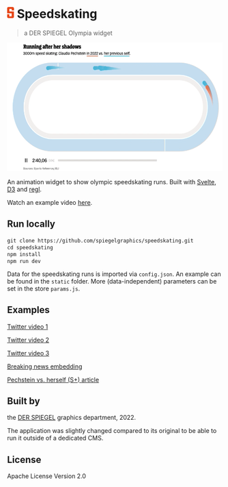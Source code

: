 # <img src="https://raw.githubusercontent.com/SPIEGEL-GUI/assets/master/logo_one_letter.svg" height="26" /> Speedskating

> a DER SPIEGEL Olympia widget

<img src="./static/preview.png" alt="Screenshot of the speedskating widget" height="300"/>

An animation widget to show olympic speedskating runs. Built with [Svelte](https://svelte.dev), [D3](https://d3js.org) and [regl](http://regl.party).

Watch an example video [here](https://twitter.com/h_i_g_s_c_h/status/1490722093004214281?s=20&t=FJtQAXIF6Kp0vrFUG_X4tw).


## Run locally

```
git clone https://github.com/spiegelgraphics/speedskating.git
cd speedskating
npm install
npm run dev
```

Data for the speedskating runs is imported via `config.json`. An example can be found in the `static` folder.
More (data-independent) parameters can be set in the store `params.js`.


## Examples

[Twitter video 1](https://twitter.com/h_i_g_s_c_h/status/1490722093004214281?s=20&t=FJtQAXIF6Kp0vrFUG_X4tw)

[Twitter video 2](https://twitter.com/h_i_g_s_c_h/status/1490965786986676224?s=20&t=FJtQAXIF6Kp0vrFUG_X4tw)

[Twitter video 3](https://twitter.com/h_i_g_s_c_h/status/1491828448620425220?s=20&t=FJtQAXIF6Kp0vrFUG_X4tw)

[Breaking news embedding](https://www.spiegel.de/sport/olympia/olympia-2022-claudia-pechstein-stellt-einen-rekord-ein-und-verliert-einen-anderen-a-76391c80-bc83-421c-85bf-10b8a7abc67f)

[Pechstein vs. herself (S+) article](https://www.spiegel.de/sport/wintersport/claudia-pechsteins-lauf-gegen-sich-selbst-a-7d20bc82-8494-4e16-b366-9d3484e6ddcc)


## Built by

the [DER SPIEGEL](https://www.spiegel.de) graphics department, 2022.

The application was slightly changed compared to its original to be able to run it outside of a dedicated CMS.

## License

Apache License Version 2.0